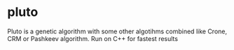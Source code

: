 # pluto
Pluto is a genetic algorithm with some other algotihms combined like Crone, CRM or Pashkeev algorithm. Run on C++ for fastest results
